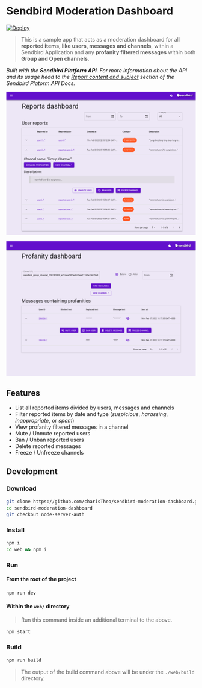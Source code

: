# Sendbird Moderation Dashboard

[![Deploy](https://www.herokucdn.com/deploy/button.svg)](https://heroku.com/deploy)

> This is a sample app that acts as a moderation dashboard for all **reported items, like users, messages and channels**, within a Sendbird Application and any **profanity filtered messages** within both **Group and Open channels**.

_Built with the **Sendbird Platform API**. For more information about the API and its usage head to the [Report content and subject](https://sendbird.com/docs/chat/v3/platform-api/guides/report-content-and-subject) section of the Sendbird Platorm API Docs._

<p style="text-align: center">
  <img src="./demo-reports.png" alt="Dashboard reports page screenshot">
<p>
<p style="text-align: center">
  <img src="./demo-profanity.png" alt="Dashboard profanities page screenshot">
<p>

## Features

* List all reported items divided by users, messages and channels
* Filter reported items by date and type (_suspicious_, _harassing_, _inappropriate_, or _spam_)
* View profanity filtered messages in a channel
* Mute / Unmute reported users
* Ban / Unban reported users
* Delete reported messages
* Freeze / Unfreeze channels

## Development

### Download

```sh
git clone https://github.com/charisTheo/sendbird-moderation-dashboard.git
cd sendbird-moderation-dashboard
git checkout node-server-auth
```

### Install

```sh
npm i
cd web && npm i
```

### Run

#### From the root of the project

```sh
npm run dev
```

#### Within the `web/` directory

> Run this command inside an additional terminal to the above.

```sh
npm start
```

### Build

```sh
npm run build
```

> The output of the build command above will be under the `./web/build` directory.
